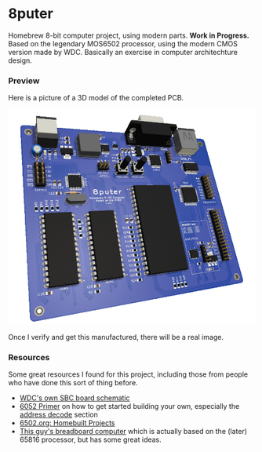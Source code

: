 # 8puter

Homebrew 8-bit computer project, using modern parts. **Work in Progress.**
Based on the legendary MOS6502 processor, using the modern CMOS version made by WDC. Basically an exercise in computer architechture design.

### Preview

Here is a picture of a 3D model of the completed PCB.

![](pcb/8puter.png)

Once I verify and get this manufactured, there will be a real image.

### Resources

Some great resources I found for this project, including those from people who have done this sort of thing before.

- [WDC's own SBC board schematic](https://wdc65xx.com/Single-Board-Computers/w65c02sxb/)
- [6052 Primer](http://wilsonminesco.com/6502primer) on how to get started building your own, especially the [address decode](http://wilsonminesco.com/6502primer/addr_decoding.html) section
- [6502.org: Homebuilt Projects](http://www.6502.org/homebuilt)
- [This guy's breadboard computer](https://www.youtube.com/watch?v=sdFXc0Rkpvc&list=PLdGm_pyUmoII9D16mzw-XsJjHKi3f1kqT) which is actually based on the (later) 65816 processor, but has some great ideas.
